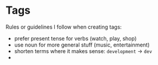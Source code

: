 # Tags

Rules or guidelines I follow when creating tags:
- prefer present tense for verbs (watch, play, shop)
- use noun for more general stuff (music, entertainment)
- shorten terms where it makes sense: `development` → `dev`
- 